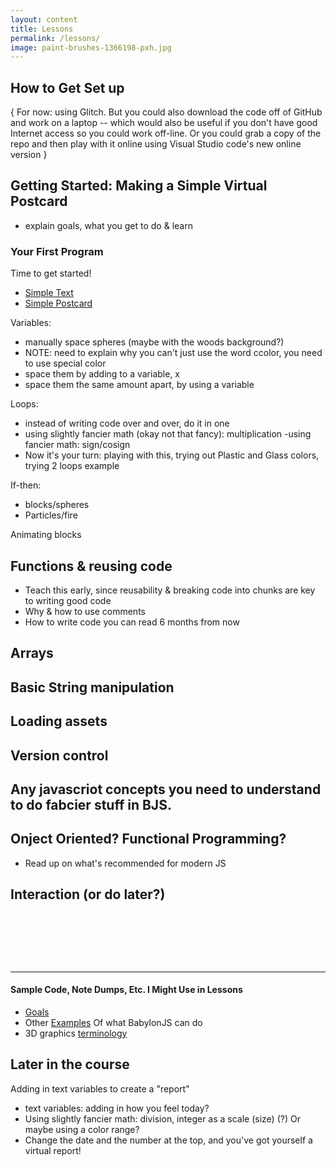 ```yaml
---
layout: content
title: Lessons
permalink: /lessons/
image: paint-brushes-1366198-pxh.jpg
---
```




## How to Get Set up
{ For now: using Glitch. But you could also download the code off of GitHub and work on a laptop -- which would also be useful if you don't have good Internet access so you could work off-line. Or you could grab a copy of the repo and then play with it online using Visual Studio code's new online version } 

## Getting Started: Making a Simple Virtual Postcard

- explain goals, what you get to do & learn

### Your First Program
Time to get started!

- [Simple Text](../pages/lessons/0010-simple-postcard/text-hello.html)
- [Simple Postcard](../pages/lessons/0010-simple-postcard/text-postcard.html)






Variables:
- manually space spheres (maybe with the woods background?)
- NOTE: need to explain why you can't just use the word ccolor, you need to use special color
- space them by adding to a variable, x
- space them the same amount apart, by using a variable

Loops:
- instead of writing code over and over, do it in one
- using slightly fancier math (okay not that fancy): multiplication
-using fancier math: sign/cosign
- Now it's your turn: playing with this, trying out Plastic and Glass colors, trying 2 loops example


If-then:
- blocks/spheres
- Particles/fire


Animating blocks





## Functions & reusing code
- Teach this early, since reusability & breaking code into chunks are key to writing good code
- Why & how to use comments 
- How to write code you can read 6 months from now 



## Arrays 
## Basic String manipulation

## Loading assets

## Version control



## Any javascriot concepts you need to understand to do fabcier stuff in BJS.

## Onject Oriented?  Functional Programming?
- Read up on what's recommended for modern JS


## Interaction (or do later?)

&nbsp;

&nbsp;

&nbsp;

<hr/>


#### Sample Code, Note Dumps, Etc. I Might Use in Lessons

- [Goals](../pages/lessons/goals/index.html)
- Other [Examples](../pages/examples/more-stuff.html) Of what BabylonJS can do
- 3D graphics [terminology](../pages/lessons/tutorial-3Dgraphics-terminology.html)


## Later in the course

Adding in text variables to create a "report"
- text variables: adding in how you feel today?
- Using slightly fancier math: division, integer as a scale (size) (?) Or maybe using a color range?
- Change the date and the number at the top, and you've got yourself a virtual report!


